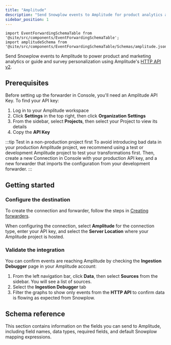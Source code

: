 ```yaml
---
title: "Amplitude"
description: "Send Snowplow events to Amplitude for product analytics and behavioral insights using the HTTP API v2 with support for event tracking and user properties."
sidebar_position: 1
---
```


```mdx-code-block
import EventForwardingSchemaTable from '@site/src/components/EventForwardingSchemaTable';
import amplitudeSchema from '@site/src/components/EventForwardingSchemaTable/Schemas/amplitude.json';
```

Send Snowplow events to Amplitude to power product and marketing analytics or guide and survey personalization using Amplitude's [HTTP API v2](https://www.docs.developers.amplitude.com/analytics/apis/http-v2-api/).

## Prerequisites

Before setting up the forwarder in Console, you'll need an Amplitude API Key. To find your API key:

1. Log in to your Amplitude workspace
2. Click **Settings** in the top right, then click **Organization Settings**
3. From the sidebar, select **Projects**, then select your Project to view its details
4. Copy the **API Key**

:::tip Test in a non-production project first
To avoid introducing bad data in your production Amplitude project, we recommend using a test or development Amplitude project to test your transformations first. Then, create a new Connection in Console with your production API key, and a new forwarder that imports the configuration from your development forwarder.
:::

## Getting started

### Configure the destination

To create the connection and forwarder, follow the steps in [Creating forwarders](/docs/destinations/forwarding-events/creating-forwarders/index.md).

When configuring the connection, select **Amplitude** for the connection type, enter your API key, and select the **Server Location** where your Amplitude project is hosted.

### Validate the integration

You can confirm events are reaching Amplitude by checking the **Ingestion Debugger** page in your Amplitude account:

1. From the left navigation bar, click **Data**, then select **Sources** from the sidebar. You will see a list of sources.
2. Select the **Ingestion Debugger** tab
3. Filter the graphs to show only events from the **HTTP API** to confirm data is flowing as expected from Snowplow.

## Schema reference

This section contains information on the fields you can send to Amplitude, including field names, data types, required fields, and default Snowplow mapping expressions.

<EventForwardingSchemaTable schema={amplitudeSchema}/>
